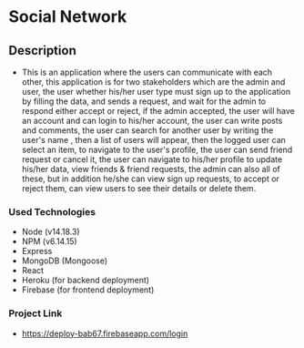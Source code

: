# Social Network

## Description

- This is an application where the users can communicate with each other, this application is for two stakeholders which are the admin and user, the user whether his/her user type must sign up to the application by filling the data, and sends a request, and wait for the admin to respond either accept or reject, if the admin accepted, the user will have an account and can login to his/her account, the user can write posts and comments, the user can search for another user by writing the user's name , then a list of users will appear, then the logged user can select an item, to navigate to the user's profile, the user can send friend request or cancel it, the user can navigate to his/her profile to update his/her data, view friends & friend requests, the admin can also all of these, but in addition he/she can view sign up requests, to accept or reject them, can view users to see their details or delete them.

### Used Technologies

- Node (v14.18.3)
- NPM (v6.14.15)
- Express
- MongoDB (Mongoose)
- React
- Heroku (for backend deployment)
- Firebase (for frontend deployment)

### Project Link

- <https://deploy-bab67.firebaseapp.com/login>
